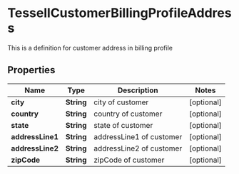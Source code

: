 

# TessellCustomerBillingProfileAddress

This is a definition for customer address in billing profile

## Properties

Name | Type | Description | Notes
------------ | ------------- | ------------- | -------------
**city** | **String** | city of customer |  [optional]
**country** | **String** | country of customer |  [optional]
**state** | **String** | state of customer |  [optional]
**addressLine1** | **String** | addressLine1 of customer |  [optional]
**addressLine2** | **String** | addressLine2 of customer |  [optional]
**zipCode** | **String** | zipCode of customer |  [optional]




